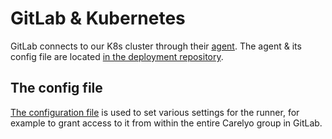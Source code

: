 # GitLab & Kubernetes
GitLab connects to our K8s cluster through their [agent](https://docs.gitlab.com/ee/user/clusters/agent/install/index.html). The agent & its config file are located [in the deployment repository](https://gitlab.com/carelyo/deployment). 
## The config file
[The configuration file](https://gitlab.com/carelyo/deployment/-/blob/Develop/.gitlab/agents/test-gb-1/config.yaml) is used to set various settings for the runner, for example to grant access to it from within the entire Carelyo group in GitLab.
